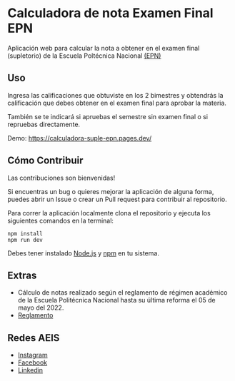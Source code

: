 # Calculadora de nota Examen Final EPN

Aplicación web para calcular la nota a obtener en el examen final (supletorio) de la Escuela Poltécnica Nacional [(EPN)](https://www.epn.edu.ec/)

## Uso

Ingresa las calificaciones que obtuviste en los 2 bimestres y obtendrás la calificación que debes obtener en el examen final para aprobar la materia.

También se te indicará si apruebas el semestre sin examen final o si repruebas directamente.

Demo: https://calculadora-suple-epn.pages.dev/

## Cómo Contribuir

Las contribuciones son bienvenidas!

Si encuentras un bug o quieres mejorar la aplicación de alguna forma, puedes abrir un Issue o crear un Pull request para contribuir al repositorio.

Para correr la aplicación localmente clona el repositorio y ejecuta los siguientes comandos en la terminal:

    npm install
    npm run dev

Debes tener instalado [Node.js](https://nodejs.org/en) y [npm](https://www.npmjs.com/) en tu sistema.

## Extras

- Cálculo de notas realizado según el reglamento de régimen académico de la Escuela Politécnica Nacional hasta su última reforma el 05 de mayo del 2022.
- [Reglamento](https://www.epn.edu.ec/wp-content/uploads/2022/07/codificacion_reglamento_de_regimen_academico_epn_reforma_mayo_2022_v.f.-signed.pdf)

## Redes AEIS

- [Instagram](https://www.instagram.com/aeis_epn)
- [Facebook](https://www.facebook.com/AEIS.FIS.EPN)
- [Linkedin](https://www.linkedin.com/company/100754181)
